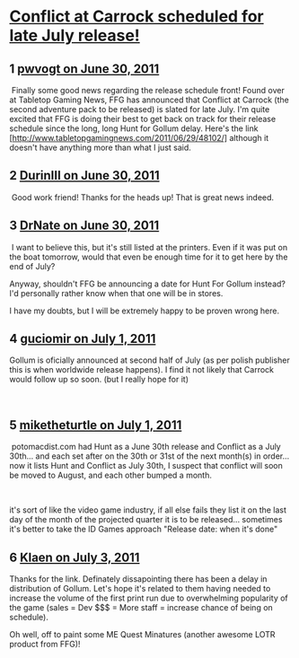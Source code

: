 # [Conflict at Carrock scheduled for late July release!](https://community.fantasyflightgames.com/topic/49309-conflict-at-carrock-scheduled-for-late-july-release/)

## 1 [pwvogt on June 30, 2011](https://community.fantasyflightgames.com/topic/49309-conflict-at-carrock-scheduled-for-late-july-release/?do=findComment&comment=493565)

 Finally some good news regarding the release schedule front! Found over at Tabletop Gaming News, FFG has announced that Conflict at Carrock (the second adventure pack to be released) is slated for late July. I'm quite excited that FFG is doing their best to get back on track for their release schedule since the long, long Hunt for Gollum delay. Here's the link [http://www.tabletopgamingnews.com/2011/06/29/48102/] although it doesn't have anything more than what I just said.

## 2 [DurinIII on June 30, 2011](https://community.fantasyflightgames.com/topic/49309-conflict-at-carrock-scheduled-for-late-july-release/?do=findComment&comment=493575)

 Good work friend! Thanks for the heads up! That is great news indeed.

## 3 [DrNate on June 30, 2011](https://community.fantasyflightgames.com/topic/49309-conflict-at-carrock-scheduled-for-late-july-release/?do=findComment&comment=493644)

 I want to believe this, but it's still listed at the printers. Even if it was put on the boat tomorrow, would that even be enough time for it to get here by the end of July? 

Anyway, shouldn't FFG be announcing a date for Hunt For Gollum instead? I'd personally rather know when that one will be in stores. 

I have my doubts, but I will be extremely happy to be proven wrong here. 

## 4 [guciomir on July 1, 2011](https://community.fantasyflightgames.com/topic/49309-conflict-at-carrock-scheduled-for-late-july-release/?do=findComment&comment=493717)

Gollum is oficially announced at second half of July (as per polish publisher this is when worldwide release happens). I find it not likely that Carrock would follow up so soon. (but I really hope for it)

 

## 5 [miketheturtle on July 1, 2011](https://community.fantasyflightgames.com/topic/49309-conflict-at-carrock-scheduled-for-late-july-release/?do=findComment&comment=493736)

 potomacdist.com had Hunt as a June 30th release and Conflict as a July 30th... and each set after on the 30th or 31st of the next month(s) in order... now it lists Hunt and Conflict as July 30th, I suspect that conflict will soon be moved to August, and each other bumped a month.

 

it's sort of like the video game industry, if all else fails they list it on the last day of the month of the projected quarter it is to be released... sometimes it's better to take the ID Games approach "Release date: when it's done"

## 6 [Klaen on July 3, 2011](https://community.fantasyflightgames.com/topic/49309-conflict-at-carrock-scheduled-for-late-july-release/?do=findComment&comment=494503)

Thanks for the link. Definately dissapointing there has been a delay in distribution of Gollum. Let's hope it's related to them having needed to increase the volume of the first print run due to overwhelming popularity of the game (sales = Dev $$$ = More staff = increase chance of being on schedule).

Oh well, off to paint some ME Quest Minatures (another awesome LOTR product from FFG)!

 

 


